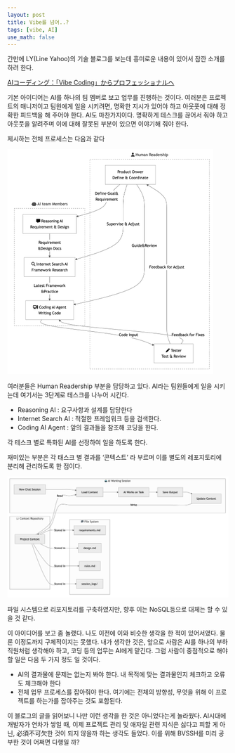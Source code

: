 ```yaml
---
layout: post
title: Vibe를 넘어..?
tags: [vibe, AI]
use_math: false
---
```




간만에 LY(Line Yahoo)의 기술 블로그를 보는데 흥미로운 내용이 있어서 잠깐 소개를 하려 한다. 

[AIコーディング：「Vibe Coding」からプロフェッショナルへ](https://techblog.lycorp.co.jp/ja/20250626a)

기본 아이디어는 AI를 하나의 팀 멤버로 보고 업무를 진행하는 것이다. 여러분은 프로젝트의 매니저이고 팀원에게 일을 시키려면, 명확한 지시가 있어야 하고 아웃풋에 대해 정확한 피드백을 해 주어야 한다. AI도 마찬가지이다. 명확하게 테스크를 끊어서 줘야 하고 아웃풋을 알려주며 이에 대해 잘못된 부분이 있으면 이야기해 줘야 한다. 



제시하는 전체 프로세스는 다음과 같다

<img src="https://raw.githubusercontent.com/cheuora/cheuora.github.io/master/_posts/2025/assets/image-20250704004003143.png" alt="image-20250704004003143" style="zoom:50%;" />

여러분들은 Human Readership 부분을 담당하고 있다. AI라는 팀원들에게 일을 시키는데 여기서는 3단계로 테스크를 나누어 시킨다. 

* Reasoning AI : 요구사항과 설계를 담당한다
* Internet Search AI : 적절한 프레임워크 등을 검색한다.
* Coding AI Agent : 앞의 결과들을 참조해 코딩을 한다.

각 테스크 별로 특화된 AI를 선정하여 일을 하도록 한다.

재미있는 부분은 각 태스크 별 결과를 ‘콘텍스트’ 라 부르며 이를 별도의 레포지토리에 분리해 관리하도록 한 점이다.



![image-20250704011843579](https://raw.githubusercontent.com/cheuora/cheuora.github.io/master/_posts/2025/assets/image-20250704011843579.png)



파일 시스템으로 리포지토리를 구축하였지만, 향후 이는 NoSQL등으로 대체는 할 수 있을 것 같다. 

이 아이디어를 보고 좀 놀랬다. 나도 이전에 이와 비슷한 생각을 한 적이 있어서였다. 물론 이정도까지 구체적이지는 못했다.  내가 생각한 것은, 앞으로 사람은 AI를 하나의 부하직원처럼 생각해야 하고, 코딩 등의 업무는 AI에게 맡긴다. 그럼 사람이 중점적으로 해야 할 일은 다음 두 가지 정도 일 것이다.

* AI의 결과물에 문제는 없는지 봐야 한다. 내 목적에 맞는 결과물인지 체크하고 오류도 체크해야 한다
* 전체 업무 프로세스를 잡아줘야 한다. 여기에는 전체의 방향성, 무엇을 위해 이 프로젝트를 하는가를 잡아주는 것도 포함된다. 



이 블로그의 글을 읽어보니 나만 이런 생각을 한 것은 아니었다는게 놀라웠다.  AI시대에 개발자가 연차가 쌓일 때, 이제 프로젝트 관리 및 애자일 관련 지식은 싫다고 피할 게 아닌, 必須不可欠한 것이 되지 않을까 하는 생각도 들었다.  이를 위해 BVSSH를 미리 공부한 것이 어쩌면 다행일 까?



